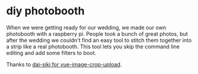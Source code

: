 # diy photobooth

When we were getting ready for our wedding, we made our own photobooth with a raspberry pi. People took a bunch of great photos, but after the wedding we couldn't find an easy tool to stitch them together into a strip like a real photobooth. This tool lets you skip the command line editing and add some filters to boot.

Thanks to [dai-siki for vue-image-crop-upload](https://github.com/dai-siki/vue-image-crop-upload).